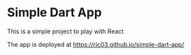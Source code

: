 # Simple Dart App

This is a simple project to play with React

The app is deployed at https://ric03.github.io/simple-dart-app/
